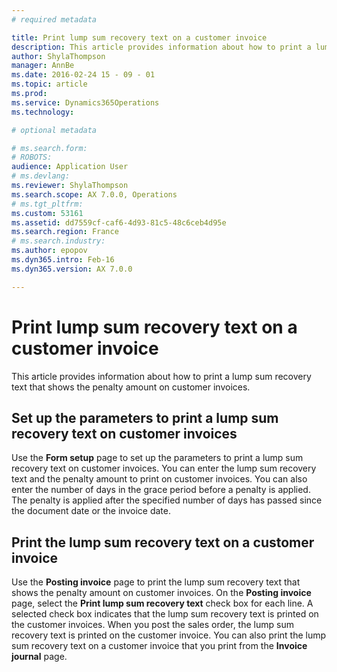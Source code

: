 ```yaml
---
# required metadata

title: Print lump sum recovery text on a customer invoice
description: This article provides information about how to print a lump sum recovery text that shows the penalty amount on customer invoices.
author: ShylaThompson
manager: AnnBe
ms.date: 2016-02-24 15 - 09 - 01
ms.topic: article
ms.prod: 
ms.service: Dynamics365Operations
ms.technology: 

# optional metadata

# ms.search.form: 
# ROBOTS: 
audience: Application User
# ms.devlang: 
ms.reviewer: ShylaThompson
ms.search.scope: AX 7.0.0, Operations
# ms.tgt_pltfrm: 
ms.custom: 53161
ms.assetid: dd7559cf-caf6-4d93-81c5-48c6ceb4d95e
ms.search.region: France
# ms.search.industry: 
ms.author: epopov
ms.dyn365.intro: Feb-16
ms.dyn365.version: AX 7.0.0

---
```


# Print lump sum recovery text on a customer invoice

This article provides information about how to print a lump sum recovery text that shows the penalty amount on customer invoices.

Set up the parameters to print a lump sum recovery text on customer invoices
----------------------------------------------------------------------------

Use the **Form setup** page to set up the parameters to print a lump sum recovery text on customer invoices. You can enter the lump sum recovery text and the penalty amount to print on customer invoices. You can also enter the number of days in the grace period before a penalty is applied. The penalty is applied after the specified number of days has passed since the document date or the invoice date.

## Print the lump sum recovery text on a customer invoice
Use the **Posting invoice** page to print the lump sum recovery text that shows the penalty amount on customer invoices. On the **Posting invoice** page, select the **Print lump sum recovery text** check box for each line. A selected check box indicates that the lump sum recovery text is printed on the customer invoices. When you post the sales order, the lump sum recovery text is printed on the customer invoice. You can also print the lump sum recovery text on a customer invoice that you print from the **Invoice journal** page.

